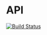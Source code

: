 # API

[![Build Status](https://travis-ci.org/benard-g/api.svg?branch=master)](https://travis-ci.org/benard-g/api)
